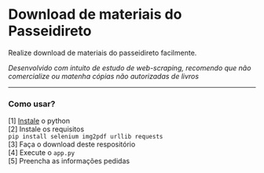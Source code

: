 # Download de materiais do Passeidireto

Realize download de materiais do passeidireto facilmente.

*Desenvolvido com intuito de estudo de web-scraping, recomendo que não comercialize ou matenha cópias não autorizadas de livros*

---
### Como usar?
[1] [Instale](https://python.org.br/instalacao-windows/) o python  
[2] Instale os requisitos  
```pip install selenium img2pdf urllib requests ```  
[3] Faça o download deste respositório  
[4] Execute o `app.py`  
[5] Preencha as informações pedidas  
